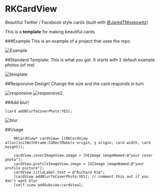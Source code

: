 RKCardView
==========
Beautiful Twitter / Facebook style cards (built with [@JaredTMoskowitz](https://twitter.com/jaredtmoskowitz))

This is a **template** for making beautiful cards

###Example
This is an example of a project that uses the repo

![Example](http://i.imgur.com/YVaSExwl.png)

##Standard Template:
This is what you get.  It starts with 2 default example photos (of me)

![template](http://i.imgur.com/shA68PXl.png)

##Responsive Design!
Change the size and the card responds in turn

![responsive](http://i.imgur.com/KmG01Kql.png)
![responsive2](http://i.imgur.com/YVKSVvdl.png)

##Add blur!
```objc
[card addBlurToCoverPhoto:YES];
```
![blur](http://i.imgur.com/gA6Ahrdl.png)

##Usage
```obj-c
    RKCardView* cardView= [[RKCardView alloc]initWithFrame:CGRectMake(x origin, y origin, card width, card height)];
    
    cardView.coverImageView.image = [UIImage imageNamed:@"your cover photo"];
    cardView.profileImageView.image = [UIImage imageNamed:@"your profile picture"];
    cardView.titleLabel.text = @"Richard Kim";
    [cardView addBlurToCoverPhoto:YES]; // comment this out if you don't want blur
    [self.view addSubview:cardView];
```
